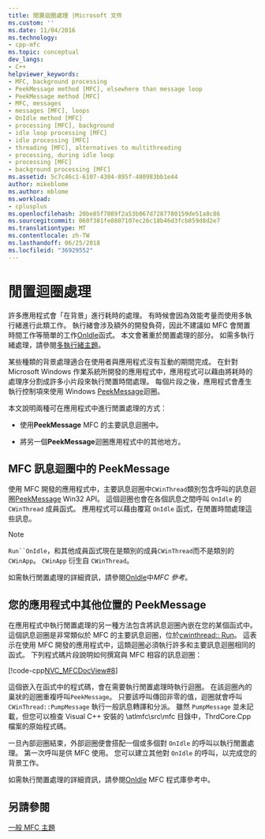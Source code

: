 ```yaml
---
title: 閒置迴圈處理 |Microsoft 文件
ms.custom: ''
ms.date: 11/04/2016
ms.technology:
- cpp-mfc
ms.topic: conceptual
dev_langs:
- C++
helpviewer_keywords:
- MFC, background processing
- PeekMessage method [MFC], elsewhere than message loop
- PeekMessage method [MFC]
- MFC, messages
- messages [MFC], loops
- OnIdle method [MFC]
- processing [MFC], background
- idle loop processing [MFC]
- idle processing [MFC]
- threading [MFC], alternatives to multithreading
- processing, during idle loop
- processing [MFC]
- background processing [MFC]
ms.assetid: 5c7c46c1-6107-4304-895f-480983bb1e44
author: mikeblome
ms.author: mblome
ms.workload:
- cplusplus
ms.openlocfilehash: 20be85f7089f2a53b067d7287780159de51a8c86
ms.sourcegitcommit: 060f381fe0807107ec26c18b46d3fcb859d8d2e7
ms.translationtype: MT
ms.contentlocale: zh-TW
ms.lasthandoff: 06/25/2018
ms.locfileid: "36929552"
---
```

# <a name="idle-loop-processing"></a>閒置迴圈處理
許多應用程式會「在背景」進行耗時的處理。 有時候會因為效能考量而使用多執行緒進行此類工作。 執行緒會涉及額外的開發負荷，因此不建議如 MFC 會閒置時間工作等簡單的工作[OnIdle](../mfc/reference/cwinthread-class.md#onidle)函式。 本文會著重於閒置處理的部分。 如需多執行緒處理，請參閱[多執行緒主題](../parallel/multithreading-support-for-older-code-visual-cpp.md)。  
  
 某些種類的背景處理適合在使用者與應用程式沒有互動的期間完成。 在針對 Microsoft Windows 作業系統所開發的應用程式中，應用程式可以藉由將耗時的處理序分割成許多小片段來執行閒置時間處理。 每個片段之後，應用程式會產生執行控制項來使用 Windows [PeekMessage](http://msdn.microsoft.com/library/windows/desktop/ms644943)迴圈。  
  
 本文說明兩種可在應用程式中進行閒置處理的方式：  
  
-   使用**PeekMessage** MFC 的主要訊息迴圈中。  
  
-   將另一個**PeekMessage**迴圈應用程式中的其他地方。  
  
##  <a name="_core_peekmessage_in_the_mfc_message_loop"></a> MFC 訊息迴圈中的 PeekMessage  
 使用 MFC 開發的應用程式中，主要訊息迴圈中`CWinThread`類別包含呼叫的訊息迴圈[PeekMessage](http://msdn.microsoft.com/library/windows/desktop/ms644943) Win32 API。 這個迴圈也會在各個訊息之間呼叫 `OnIdle` 的 `CWinThread` 成員函式。 應用程式可以藉由覆寫 `OnIdle` 函式，在閒置時間處理這些訊息。  
  
> [!NOTE]
>  `Run``OnIdle`，和其他成員函式現在是類別的成員`CWinThread`而不是類別的`CWinApp`。 `CWinApp` 衍生自 `CWinThread`。  
  
 如需執行閒置處理的詳細資訊，請參閱[OnIdle](../mfc/reference/cwinthread-class.md#onidle)中*MFC 參考*。  
  
##  <a name="_core_peekmessage_elsewhere_in_your_application"></a> 您的應用程式中其他位置的 PeekMessage  
 在應用程式中執行閒置處理的另一種方法包含將訊息迴圈內嵌在您的某個函式中。 這個訊息迴圈是非常類似於 MFC 的主要訊息迴圈，位於[cwinthread:: Run](../mfc/reference/cwinthread-class.md#run)。 這表示在使用 MFC 開發的應用程式中，這類迴圈必須執行許多和主要訊息迴圈相同的函式。 下列程式碼片段說明如何撰寫與 MFC 相容的訊息迴圈：  
  
 [!code-cpp[NVC_MFCDocView#8](../mfc/codesnippet/cpp/idle-loop-processing_1.cpp)]  
  
 這個嵌入在函式中的程式碼，會在需要執行閒置處理時執行迴圈。 在該迴圈內的巢狀的迴圈重複呼叫`PeekMessage`。 只要該呼叫傳回非零的值，迴圈就會呼叫 `CWinThread::PumpMessage` 執行一般訊息轉譯和分派。 雖然 `PumpMessage` 並未記載，但您可以檢查 Visual C++ 安裝的 \atlmfc\src\mfc 目錄中，ThrdCore.Cpp 檔案的原始程式碼。  
  
 一旦內部迴圈結束，外部迴圈便會搭配一個或多個對 `OnIdle` 的呼叫以執行閒置處理。 第一次呼叫是供 MFC 使用。 您可以建立其他對 `OnIdle` 的呼叫，以完成您的背景工作。  
  
 如需執行閒置處理的詳細資訊，請參閱[OnIdle](../mfc/reference/cwinthread-class.md#onidle) MFC 程式庫參考中。  
  
## <a name="see-also"></a>另請參閱  
 [一般 MFC 主題](../mfc/general-mfc-topics.md)

